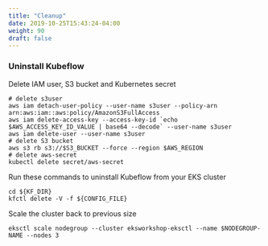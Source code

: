 ```yaml
---
title: "Cleanup"
date: 2019-10-25T15:43:24-04:00
weight: 90
draft: false
---
```


### Uninstall Kubeflow

Delete IAM user, S3 bucket and Kubernetes secret
```
# delete s3user
aws iam detach-user-policy --user-name s3user --policy-arn arn:aws:iam::aws:policy/AmazonS3FullAccess
aws iam delete-access-key --access-key-id `echo $AWS_ACCESS_KEY_ID_VALUE | base64 --decode` --user-name s3user
aws iam delete-user --user-name s3user
# delete S3 bucket
aws s3 rb s3://$S3_BUCKET --force --region $AWS_REGION
# delete aws-secret
kubectl delete secret/aws-secret
```
Run these commands to uninstall Kubeflow from your EKS cluster
```
cd ${KF_DIR}
kfctl delete -V -f ${CONFIG_FILE}
```
Scale the cluster back to previous size
```
eksctl scale nodegroup --cluster eksworkshop-eksctl --name $NODEGROUP-NAME --nodes 3
```
